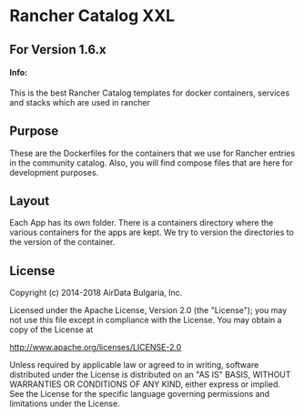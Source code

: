 
# Rancher Catalog XXL
## For Version 1.6.x

#### Info:

This is the best Rancher Catalog templates for docker containers, services and stacks which are used in rancher

## Purpose 

These are the Dockerfiles for the containers that we use for Rancher entries in the community catalog. Also, you will find compose files that are here for development purposes. 

## Layout
Each App has its own folder. There is a containers directory where the various containers for the apps are kept. We try to version the directories to the version of the container.

## License

Copyright (c) 2014-2018 AirData Bulgaria, Inc.

Licensed under the Apache License, Version 2.0 (the "License"); you may not use this file except in compliance with the License. You may obtain a copy of the License at

http://www.apache.org/licenses/LICENSE-2.0

Unless required by applicable law or agreed to in writing, software distributed under the License is distributed on an "AS IS" BASIS, WITHOUT WARRANTIES OR CONDITIONS OF ANY KIND, either express or implied. See the License for the specific language governing permissions and limitations under the License.